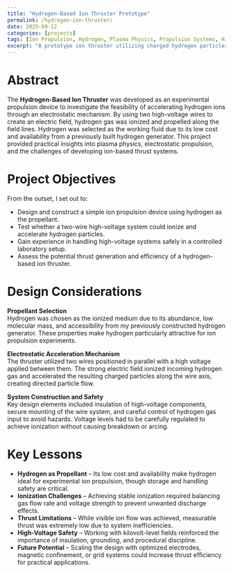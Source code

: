 ```yaml
---
title: "Hydrogen-Based Ion Thruster Prototype"  
permalink: /hydrogen-ion-thruster/  
date: 2025-09-12  
categories: [projects]  
tags: [Ion Propulsion, Hydrogen, Plasma Physics, Propulsion Systems, High Voltage]  
excerpt: "A prototype ion thruster utilizing charged hydrogen particles accelerated between two high-voltage wires, developed as a low-cost experimental propulsion system."  
---
```


# Abstract  
The **Hydrogen-Based Ion Thruster** was developed as an experimental propulsion device to investigate the feasibility of accelerating hydrogen ions through an electrostatic mechanism. By using two high-voltage wires to create an electric field, hydrogen gas was ionized and propelled along the field lines. Hydrogen was selected as the working fluid due to its low cost and availability from a previously built hydrogen generator. This project provided practical insights into plasma physics, electrostatic propulsion, and the challenges of developing ion-based thrust systems.  

# Project Objectives  
From the outset, I set out to:  
- Design and construct a simple ion propulsion device using hydrogen as the propellant.  
- Test whether a two-wire high-voltage system could ionize and accelerate hydrogen particles.  
- Gain experience in handling high-voltage systems safely in a controlled laboratory setup.  
- Assess the potential thrust generation and efficiency of a hydrogen-based ion thruster.  

# Design Considerations  

**Propellant Selection**  
Hydrogen was chosen as the ionized medium due to its abundance, low molecular mass, and accessibility from my previously constructed hydrogen generator. These properties make hydrogen particularly attractive for ion propulsion experiments.  

**Electrostatic Acceleration Mechanism**  
The thruster utilized two wires positioned in parallel with a high voltage applied between them. The strong electric field ionized incoming hydrogen gas and accelerated the resulting charged particles along the wire axis, creating directed particle flow.  

**System Construction and Safety**  
Key design elements included insulation of high-voltage components, secure mounting of the wire system, and careful control of hydrogen gas input to avoid hazards. Voltage levels had to be carefully regulated to achieve ionization without causing breakdown or arcing.  

# Key Lessons  

- **Hydrogen as Propellant** – Its low cost and availability make hydrogen ideal for experimental ion propulsion, though storage and handling safety are critical.  
- **Ionization Challenges** – Achieving stable ionization required balancing gas flow rate and voltage strength to prevent unwanted discharge effects.  
- **Thrust Limitations** – While visible ion flow was achieved, measurable thrust was extremely low due to system inefficiencies.  
- **High-Voltage Safety** – Working with kilovolt-level fields reinforced the importance of insulation, grounding, and procedural discipline.  
- **Future Potential** – Scaling the design with optimized electrodes, magnetic confinement, or grid systems could increase thrust efficiency for practical applications.  
